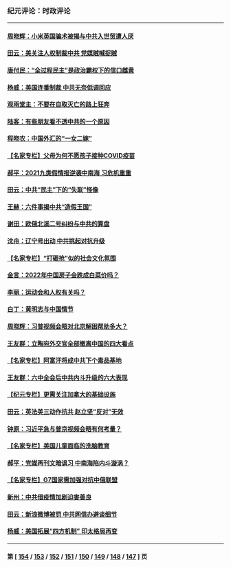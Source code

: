 ### 纪元评论：时政评论
---
#### [周晓辉：小米英国骗术被揭与中共入世贸遭人厌](../../pages/nsc1025/n13446746.md) 
#### [田云：美关注人权制裁中共 党媒贼喊捉贼](../../pages/nsc1025/n13446033.md) 
#### [唐付民：“全过程民主”是政治霸权下的信口雌黄](../../pages/nsc1025/n13446158.md) 
#### [杨威：美国连番制裁 中共无奈低调回应](../../pages/nsc1025/n13446037.md) 
#### [观雨堂主：不要在自取灭亡的路上狂奔](../../pages/nsc1025/n13446085.md) 
#### [陆客：有些朋友看不透中共的一个原因](../../pages/nsc1025/n13446069.md) 
#### [程晓农：中国外汇的“一女二嫁”](../../pages/nsc1025/n13446043.md) 
#### [【名家专栏】父母为何不愿孩子接种COVID疫苗](../../pages/nsc1025/n13445419.md) 
#### [郝平：2021九类假情报逆袭中南海 习危机重重](../../pages/nsc1025/n13445204.md) 
#### [田云：中共“民主”下的“失联”怪像](../../pages/nsc1025/n13444846.md) 
#### [王赫：六件事揭中共“造假王国”](../../pages/nsc1025/n13444468.md) 
#### [谢田：欧俄北溪二号纠纷与中共的算盘](../../pages/nsc1025/n13444711.md) 
#### [沈舟：辽宁号出动 中共挑起对抗升级](../../pages/nsc1025/n13444296.md) 
#### [【名家专栏】“打砸抢”似的社会文化氛围](../../pages/nsc1025/n13443715.md) 
#### [金言：2022年中国房子会跌成白菜价吗？](../../pages/nsc1025/n13443538.md) 
#### [李丽：运动会和人权有关吗？](../../pages/nsc1025/n13442830.md) 
#### [白丁：黄明志与中国情节](../../pages/nsc1025/n13442503.md) 
#### [周晓辉：习普视频会晤对北京解困帮助多大？](../../pages/nsc1025/n13441997.md) 
#### [王友群：立陶宛外交官全部撤离中国的四大看点](../../pages/nsc1025/n13442048.md) 
#### [【名家专栏】阿富汗将成中共下个毒品基地](../../pages/nsc1025/n13441511.md) 
#### [王友群：六中全会后中共内斗升级的六大表现](../../pages/nsc1025/n13440171.md) 
#### [【纪元专栏】更需关注加拿大的基础设施](../../pages/nsc1025/n13439929.md) 
#### [田云：英法美三动作抗共 赵立坚“反对”无效](../../pages/nsc1025/n13440685.md) 
#### [钟原：习近平急与普京视频会晤有何考量？](../../pages/nsc1025/n13439595.md) 
#### [【名家专栏】美国儿童面临的洗脑教育](../../pages/nsc1025/n13439178.md) 
#### [郝平：党媒再刊文暗讽习 中南海陷内斗漩涡？](../../pages/nsc1025/n13439757.md) 
#### [【名家专栏】G7国家需加强对抗中俄联盟](../../pages/nsc1025/n13439191.md) 
#### [新州：中共借疫情加剧迫害善良](../../pages/nsc1025/n13438950.md) 
#### [田云：新浪微博被罚 中共网信办避谈细节](../../pages/nsc1025/n13438140.md) 
#### [杨威：美国拓展“四方机制”  印太格局再变](../../pages/nsc1025/n13437988.md) 

---
#### 第 [ [154](./154.md) / [153](./153.md) / [152](./152.md) / [151](./151.md) / [150](./150.md) / [149](./149.md) / [148](./148.md) / [147](./147.md) ] 页
